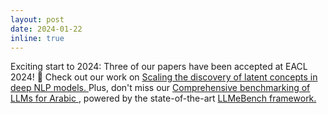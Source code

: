 ```yaml
---
layout: post
date: 2024-01-22
inline: true
---
```


 Exciting start to 2024: Three of our papers have been accepted at EACL 2024! 🚀 Check out our work on <a href="https://arxiv.org/pdf/2308.10263.pdf">Scaling the discovery of latent concepts in deep NLP models. </a> Plus, don't miss our <a href="https://arxiv.org/pdf/2305.14982.pdf"> Comprehensive benchmarking of LLMs for Arabic </a>, powered by the state-of-the-art <a href="https://arxiv.org/pdf/2308.04945.pdf"> LLMeBench framework. </a>
